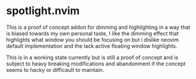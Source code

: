 # spotlight.nvim
This is a proof of concept addon for dimming and highlighting in a way that is biased
towards my own personal taste, I like the dimming effect that highlights what window
you should be focusing on but i dislike neovim default implementation and the lack
active floating window highlights.


This is in a working state currently but is still a proof of concept and is subject
to heavy breaking modifications and abandonment if the concept seems to hacky or difficault
to maintain.
